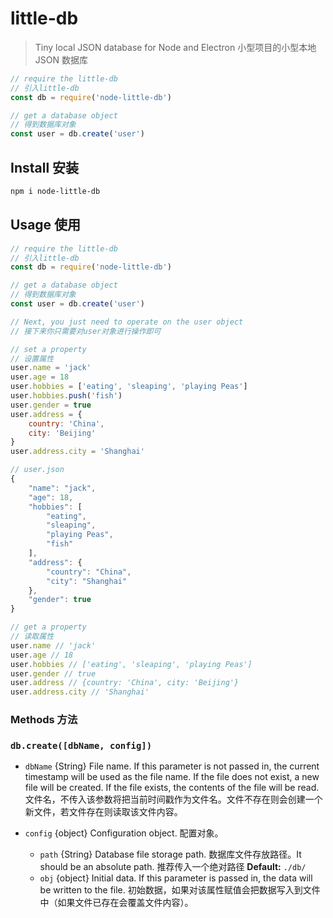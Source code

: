 # little-db

> Tiny local JSON database for Node and Electron
> 小型项目的小型本地 JSON 数据库

```js
// require the little-db
// 引入little-db
const db = require('node-little-db')

// get a database object
// 得到数据库对象
const user = db.create('user')
```

## Install 安装

```sh
npm i node-little-db
```

## Usage 使用

```js
// require the little-db
// 引入little-db
const db = require('node-little-db')

// get a database object
// 得到数据库对象
const user = db.create('user')

// Next, you just need to operate on the user object
// 接下来你只需要对user对象进行操作即可

// set a property
// 设置属性
user.name = 'jack'
user.age = 18
user.hobbies = ['eating', 'sleaping', 'playing Peas']
user.hobbies.push('fish')
user.gender = true
user.address = {
    country: 'China',
    city: 'Beijing'
}
user.address.city = 'Shanghai'
```

```js
// user.json
{
    "name": "jack",
    "age": 18,
    "hobbies": [
        "eating",
        "sleaping",
        "playing Peas",
        "fish"
    ],
    "address": {
        "country": "China",
        "city": "Shanghai"
    },
    "gender": true
}
```

```js
// get a property
// 读取属性
user.name // 'jack'
user.age // 18
user.hobbies // ['eating', 'sleaping', 'playing Peas']
user.gender // true
user.address // {country: 'China', city: 'Beijing'}
user.address.city // 'Shanghai'
```

### Methods 方法

### `db.create([dbName, config])`
* `dbName` {String} File name. If this parameter is not passed in, the current timestamp will be used as the file name. If the file does not exist, a new file will be created. If the file exists, the contents of the file will be read.  文件名，不传入该参数将把当前时间戳作为文件名。文件不存在则会创建一个新文件，若文件存在则读取该文件内容。

* `config` {object} Configuration object. 配置对象。

  * `path` {String} Database file storage path. 数据库文件存放路径。It should be an absolute path. 推荐传入一个绝对路径
    **Default:** `./db/`
  * `obj` {object} Initial data. If this parameter is passed in, the data will be written to the file. 初始数据，如果对该属性赋值会把数据写入到文件中（如果文件已存在会覆盖文件内容）。